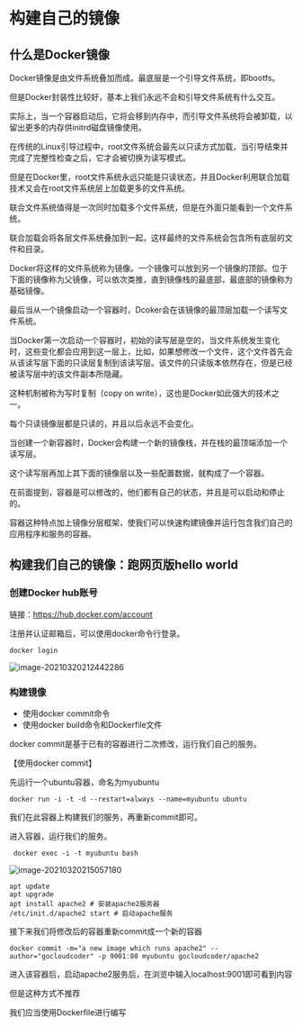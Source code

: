 # 构建自己的镜像

## 什么是Docker镜像

Docker镜像是由文件系统叠加而成。最底层是一个引导文件系统，即bootfs。

但是Docker封装性比较好，基本上我们永远不会和引导文件系统有什么交互。

实际上，当一个容器启动后，它将会移到内存中，而引导文件系统将会被卸载，以留出更多的内存供initrd磁盘镜像使用。

在传统的Linux引导过程中，root文件系统会最先以只读方式加载，当引导结束并完成了完整性检查之后，它才会被切换为读写模式。

但是在Docker里，root文件系统永远只能是只读状态，并且Docker利用联合加载技术又会在root文件系统层上加载更多的文件系统。

联合文件系统值得是一次同时加载多个文件系统，但是在外面只能看到一个文件系统。

联合加载会将各层文件系统叠加到一起，这样最终的文件系统会包含所有底层的文件和目录。

Docker将这样的文件系统称为镜像。一个镜像可以放到另一个镜像的顶部。位于下面的镜像称为父镜像，可以依次类推，直到镜像栈的最底部，最底部的镜像称为基础镜像。

最后当从一个镜像启动一个容器时，Dcoker会在该镜像的最顶层加载一个读写文件系统。

当Docker第一次启动一个容器时，初始的读写层是空的，当文件系统发生变化时，这些变化都会应用到这一层上，比如，如果想修改一个文件，这个文件首先会从该读写层下面的只读层复制到该读写层。该文件的只读版本依然存在，但是已经被读写层中的该文件副本所隐藏。

这种机制被称为写时复制（copy on write），这也是Docker如此强大的技术之一。

每个只读镜像层都是只读的，并且以后永远不会变化。

当创建一个新容器时，Docker会构建一个新的镜像栈，并在栈的最顶端添加一个读写层。

这个读写层再加上其下面的镜像层以及一些配置数据，就构成了一个容器。

在前面提到，容器是可以修改的，他们都有自己的状态，并且是可以启动和停止的。

容器这种特点加上镜像分层框架，使我们可以快速构建镜像并运行包含我们自己的应用程序和服务的容器。



## 构建我们自己的镜像：跑网页版hello world

### 创建Docker hub账号

链接：https://hub.docker.com/account

注册并认证邮箱后，可以使用docker命令行登录。

```shell
docker login
```

![image-20210320212442286](http://resource.gocloudcoder.com/image-20210320212442286.png)

### 构建镜像

* 使用docker commit命令
* 使用docker build命令和Dockerfile文件

docker commit是基于已有的容器进行二次修改，运行我们自己的服务。

【使用docker commit】

先运行一个ubuntu容器，命名为myubuntu

```shell
docker run -i -t -d --restart=always --name=myubuntu ubuntu
```

我们在此容器上构建我们的服务，再重新commit即可。

进入容器，运行我们的服务。

```shell
 docker exec -i -t myubuntu bash
```

![image-20210320215057180](http://resource.gocloudcoder.com/image-20210320215057180.png)

```shell
apt update
apt upgrade
apt install apache2 # 安装apache2服务器
/etc/init.d/apache2 start # 启动apache服务
```

接下来我们将修改后的容器重新commit成一个新的容器

```
docker commit -m="a new image which runs apache2" --author="gocloudcoder" -p 9001:80 myubuntu gocloudcoder/apache2
```

进入该容器后，启动apache2服务后，在浏览中输入localhost:9001即可看到内容

但是这种方式不推荐

我们应当使用Dockerfile进行编写

